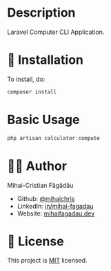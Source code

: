 # Description
Laravel Computer CLI Application.
# 🚀 Installation

To install, do:
```bash
composer install
```

# Basic Usage

```powershell
php artisan calculator:compute
```

# 👨‍💻 Author
Mihai-Cristian Făgădău
* Github: [@mihaichris](https://github.com/mihaichris)
* LinkedIn: [in/mihai-fagadau](https://www.linkedin.com/in/mihai-fagadau/)
* Website: [mihaifagadau.dev](https://mihaifagadau.dev)

# 📝 License
This project is [MIT](https://opensource.org/licenses/MIT) licensed.
